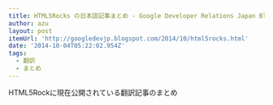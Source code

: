 ```yaml
---
title: HTML5Rocks の日本語記事まとめ - Google Developer Relations Japan Blog
author: azu
layout: post
itemUrl: 'http://googledevjp.blogspot.com/2014/10/html5rocks.html'
date: '2014-10-04T05:22:02.954Z'
tags:
  - 翻訳
  - まとめ
---
```

HTML5Rockに現在公開されている翻訳記事のまとめ
